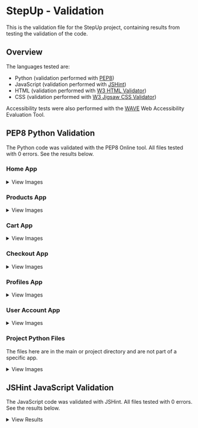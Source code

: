 # StepUp - Validation

This is the validation file for the StepUp project, containing results from testing the validation of the code.

## Overview

The languages tested are:
* Python (validation performed with [PEP8](http://pep8online.com/))
* JavaScript (validation performed with [JSHint](https://jshint.com/))
* HTML (validation performed with [W3 HTML Validator](https://validator.w3.org/nu/))
* CSS (validation performed with [W3 Jigsaw CSS Validator](https://www.w3.org/))

Accessibility tests were also performed with the [WAVE](https://wave.webaim.org/) Web Accessibility Evaluation Tool.

## PEP8 Python Validation

The Python code was validated with the PEP8 Online tool. All files tested with 0 errors.
See the results below.

### Home App

<details>
  <summary>View Images</summary>
  
#### home/apps.py

![pep8 result home/apps.py](https://github.com/johnvenkiah/CI_PP5_John_Venkiah/blob/main/docs/validation/pep8/pep8_home_apps.png)
  
#### home/contexts.py

![pep8 result home/contexts.py](https://github.com/johnvenkiah/CI_PP5_John_Venkiah/blob/main/docs/validation/pep8/pep8_home_contexts.png)
  
#### home/forms.py

![pep8 result home/contexts.py](https://github.com/johnvenkiah/CI_PP5_John_Venkiah/blob/main/docs/validation/pep8/pep8_home_forms.png)
  
#### home/test_forms.py

![pep8 result home/test_forms.py](https://github.com/johnvenkiah/CI_PP5_John_Venkiah/blob/main/docs/validation/pep8/pep8_home_test_forms.png)
  
#### home/test_views.py

![pep8 result home/test_views.py](https://github.com/johnvenkiah/CI_PP5_John_Venkiah/blob/main/docs/validation/pep8/pep8_home_test_views.png)
  
#### home/urls.py

![pep8 result home/urls.py](https://github.com/johnvenkiah/CI_PP5_John_Venkiah/blob/main/docs/validation/pep8/pep8_home_urls.png)
  
#### home/views.py

![pep8 result home/views.py](https://github.com/johnvenkiah/CI_PP5_John_Venkiah/blob/main/docs/validation/pep8/pep8_home_views.png)

[To Top](#overview)

</details>


### Products App

<details>
  <summary>View Images</summary>
  
#### products/admin.py

![pep8 result products/apps.py](https://github.com/johnvenkiah/CI_PP5_John_Venkiah/blob/main/docs/validation/pep8/pep8_products_admin.png)
  
#### products/apps.py

![pep8 result products/apps.py](https://github.com/johnvenkiah/CI_PP5_John_Venkiah/blob/main/docs/validation/pep8/pep8_products_apps.png)
  
#### products/contexts.py

![pep8 result products/contexts.py](https://github.com/johnvenkiah/CI_PP5_John_Venkiah/blob/main/docs/validation/pep8/pep8_products_contexts.png)
  
#### products/forms.py

![pep8 result products/forms.py](https://github.com/johnvenkiah/CI_PP5_John_Venkiah/blob/main/docs/validation/pep8/pep8_products_forms.png)
  
#### products/models.py

![pep8 result products/models.py](https://github.com/johnvenkiah/CI_PP5_John_Venkiah/blob/main/docs/validation/pep8/pep8_products_models.png)
  
#### products/product_choices.py

![pep8 result products/product_choices.py](https://github.com/johnvenkiah/CI_PP5_John_Venkiah/blob/main/docs/validation/pep8/pep8_products_product_choices.png)
  
#### products/test_forms.py

![pep8 result products/test_forms.py](https://github.com/johnvenkiah/CI_PP5_John_Venkiah/blob/main/docs/validation/pep8/pep8_products_test_forms.png)
  
#### products/test_models.py

![pep8 result products/test_models.py](https://github.com/johnvenkiah/CI_PP5_John_Venkiah/blob/main/docs/validation/pep8/pep8_products_test_models.png)
  
#### products/test_views.py

![pep8 result products/test_views.py](https://github.com/johnvenkiah/CI_PP5_John_Venkiah/blob/main/docs/validation/pep8/pep8_products_test_views.png)
  
#### products/urls.py

![pep8 result products/urls.py](https://github.com/johnvenkiah/CI_PP5_John_Venkiah/blob/main/docs/validation/pep8/pep8_products_urls.png)
  
#### products/views.py

![pep8 result products/views.py](https://github.com/johnvenkiah/CI_PP5_John_Venkiah/blob/main/docs/validation/pep8/pep8_products_views.png)
  
#### products/widgets.py

![pep8 result products/widgets.py](https://github.com/johnvenkiah/CI_PP5_John_Venkiah/blob/main/docs/validation/pep8/pep8_products_widgets.png)

[To Top](#overview)

</details>


### Cart App

<details>
  <summary>View Images</summary>
  
#### cart/apps.py

![pep8 result cart/apps.py](https://github.com/johnvenkiah/CI_PP5_John_Venkiah/blob/main/docs/validation/pep8/pep8_cart_apps.png)
  
#### cart/contexts.py

![pep8 result cart/contexts.py](https://github.com/johnvenkiah/CI_PP5_John_Venkiah/blob/main/docs/validation/pep8/pep8_cart_contexts.png)
  
#### cart/test_views.py

![pep8 result cart/test_views.py](https://github.com/johnvenkiah/CI_PP5_John_Venkiah/blob/main/docs/validation/pep8/pep8_cart_test_views.png)
  
#### cart/tools.py

![pep8 result cart/tools.py](https://github.com/johnvenkiah/CI_PP5_John_Venkiah/blob/main/docs/validation/pep8/pep8_cart_tools.png)
  
#### cart/urls.py

![pep8 result cart/urls.py](https://github.com/johnvenkiah/CI_PP5_John_Venkiah/blob/main/docs/validation/pep8/pep8_cart_urls.png)
  
#### cart/views.py

![pep8 result cart/views.py](https://github.com/johnvenkiah/CI_PP5_John_Venkiah/blob/main/docs/validation/pep8/pep8_cart_views.png)

[To Top](#overview)

</details>


### Checkout App

<details>
  <summary>View Images</summary>
  
#### checkout/admin.py

![pep8 result checkout/apps.py](https://github.com/johnvenkiah/CI_PP5_John_Venkiah/blob/main/docs/validation/pep8/pep8_checkout_admin.png)
  
#### checkout/apps.py

![pep8 result checkout/apps.py](https://github.com/johnvenkiah/CI_PP5_John_Venkiah/blob/main/docs/validation/pep8/pep8_checkout_apps.png)
  
#### checkout/forms.py

![pep8 result checkout/contexts.py](https://github.com/johnvenkiah/CI_PP5_John_Venkiah/blob/main/docs/validation/pep8/pep8_checkout_forms.png)
  
#### checkout/models.py

![pep8 result checkout/models.py](https://github.com/johnvenkiah/CI_PP5_John_Venkiah/blob/main/docs/validation/pep8/pep8_checkout_models.png)
  
#### checkout/signals.py

![pep8 result checkout/signals.py](https://github.com/johnvenkiah/CI_PP5_John_Venkiah/blob/main/docs/validation/pep8/pep8_checkout_signals.png)
  
#### checkout/test_forms.py

![pep8 result checkout/test_forms.py](https://github.com/johnvenkiah/CI_PP5_John_Venkiah/blob/main/docs/validation/pep8/pep8_checkout_test_forms.png)
  
#### checkout/test_models.py

![pep8 result checkout/test_models.py](https://github.com/johnvenkiah/CI_PP5_John_Venkiah/blob/main/docs/validation/pep8/pep8_checkout_test_models.png)
  
#### checkout/test_views.py

![pep8 result checkout/test_views.py](https://github.com/johnvenkiah/CI_PP5_John_Venkiah/blob/main/docs/validation/pep8/pep8_checkout_test_views.png)
  
#### checkout/urls.py

![pep8 result checkout/urls.py](https://github.com/johnvenkiah/CI_PP5_John_Venkiah/blob/main/docs/validation/pep8/pep8_checkout_urls.png)
  
#### checkout/views.py

![pep8 result checkout/views.py](https://github.com/johnvenkiah/CI_PP5_John_Venkiah/blob/main/docs/validation/pep8/pep8_checkout_views.png)
  
#### checkout/webhook_handler.py

![pep8 result checkout/webhook_handler.py](https://github.com/johnvenkiah/CI_PP5_John_Venkiah/blob/main/docs/validation/pep8/pep8_checkout_webhook_handler.png)
  
#### checkout/webhooks.py

![pep8 result checkout/webhooks.py](https://github.com/johnvenkiah/CI_PP5_John_Venkiah/blob/main/docs/validation/pep8/pep8_checkout_webhooks.png)

[To Top](#overview)

</details>


### Profiles App

<details>
  <summary>View Images</summary>
  
#### profiles/apps.py

![pep8 result profiles/apps.py](https://github.com/johnvenkiah/CI_PP5_John_Venkiah/blob/main/docs/validation/pep8/pep8_profiles_apps.png)
  
#### profiles/forms.py

![pep8 result profiles/forms.py](https://github.com/johnvenkiah/CI_PP5_John_Venkiah/blob/main/docs/validation/pep8/pep8_profiles_forms.png)
  
#### profiles/models.py

![pep8 result profiles/models.py](https://github.com/johnvenkiah/CI_PP5_John_Venkiah/blob/main/docs/validation/pep8/pep8_profiles_models.png)
  
#### profiles/test_models.py

![pep8 result profiles/test_models.py](https://github.com/johnvenkiah/CI_PP5_John_Venkiah/blob/main/docs/validation/pep8/pep8_profiles_test_models.png)
  
#### profiles/test_views.py

![pep8 result profiles/test_views.py](https://github.com/johnvenkiah/CI_PP5_John_Venkiah/blob/main/docs/validation/pep8/pep8_profiles_test_views.png)
  
#### profiles/urls.py

![pep8 result profiles/urls.py](https://github.com/johnvenkiah/CI_PP5_John_Venkiah/blob/main/docs/validation/pep8/pep8_profiles_urls.png)
  
#### profiles/views.py

![pep8 result profiles/views.py](https://github.com/johnvenkiah/CI_PP5_John_Venkiah/blob/main/docs/validation/pep8/pep8_profiles_views.png)

[To Top](#overview)

</details>


### User Account App

<details>
  <summary>View Images</summary>
  
#### user_account/apps.py

![pep8 result user_account/apps.py](https://github.com/johnvenkiah/CI_PP5_John_Venkiah/blob/main/docs/validation/pep8/pep8_user_account_apps.png)
  
#### user_account/forms.py

![pep8 result user_account/forms.py](https://github.com/johnvenkiah/CI_PP5_John_Venkiah/blob/main/docs/validation/pep8/pep8_user_account_forms.png)
  
#### user_account/test_views.py

![pep8 result user_account/test_views.py](https://github.com/johnvenkiah/CI_PP5_John_Venkiah/blob/main/docs/validation/pep8/pep8_user_account_test_views.png)
  
#### user_account/urls.py

![pep8 result user_account/urls.py](https://github.com/johnvenkiah/CI_PP5_John_Venkiah/blob/main/docs/validation/pep8/pep8_user_account_urls.png)
  
#### user_account/views.py

![pep8 result user_account/views.py](https://github.com/johnvenkiah/CI_PP5_John_Venkiah/blob/main/docs/validation/pep8/pep8_user_account_views.png)

[To Top](#overview)

</details>


### Project Python Files

The files here are in the main or project directory and are not part of a specific app.

<details>
  <summary>View Images</summary>

#### stepup/settings.py

![pep8 result stepup/settings.py](https://github.com/johnvenkiah/CI_PP5_John_Venkiah/blob/main/docs/validation/pep8/pep8_settings.png)
  
#### stepup/urls.py

![pep8 result stepup/urls.py](https://github.com/johnvenkiah/CI_PP5_John_Venkiah/blob/main/docs/validation/pep8/pep8_urls.png)
  
#### manage.py

![pep8 result manage.py](https://github.com/johnvenkiah/CI_PP5_John_Venkiah/blob/main/docs/validation/pep8/pep8_manage.png)
  
#### custom_storages.py

![pep8 result custom_storages.py](https://github.com/johnvenkiah/CI_PP5_John_Venkiah/blob/main/docs/validation/pep8/pep8_custom_storages.png)

[To Top](#overview)

</details>



## JSHint JavaScript Validation

The JavaScript code was validated with JSHint. All files tested with 0 errors.
See the results below.

<details>
  <summary>View Results</summary>
  
#### base.js

![JSHint base.js](https://github.com/johnvenkiah/CI_PP5_John_Venkiah/blob/main/docs/validation/jshint/jshint_base_js.png)
  
#### brand_modal.js

![JSHint brand_modal.js](https://github.com/johnvenkiah/CI_PP5_John_Venkiah/blob/main/docs/validation/jshint/jshint_brand_modal.png)
  
#### cart_script.html

![JSHint cart_script](https://github.com/johnvenkiah/CI_PP5_John_Venkiah/blob/main/docs/validation/jshint/jshint_cart_script.png)
  
#### edit_product.html script

![JSHint edit_product](https://github.com/johnvenkiah/CI_PP5_John_Venkiah/blob/main/docs/validation/jshint/jshint_edit_product.png)
  
#### prevent_scroll.js

![JSHint prevent_scroll](https://github.com/johnvenkiah/CI_PP5_John_Venkiah/blob/main/docs/validation/jshint/jshint_prevent_scroll.png)
  
#### products_form.js

![JSHint products_form](https://github.com/johnvenkiah/CI_PP5_John_Venkiah/blob/main/docs/validation/jshint/jshint_products_form.png)

#### quantity_input_script.js

![JSHint quantity_input_script](https://github.com/johnvenkiah/CI_PP5_John_Venkiah/blob/main/docs/validation/jshint/jshint_quantity_input_script.png)

#### results_sorting.js

![JSHint results_sorting](https://github.com/johnvenkiah/CI_PP5_John_Venkiah/blob/main/docs/validation/jshint/jshint_results_sorting.png)
  
#### stripe_elements.js

![JSHint stripe_elements](https://github.com/johnvenkiah/CI_PP5_John_Venkiah/blob/main/docs/validation/jshint/jshint_stripe_elements.png)

[To Top](#overview)

</details>
